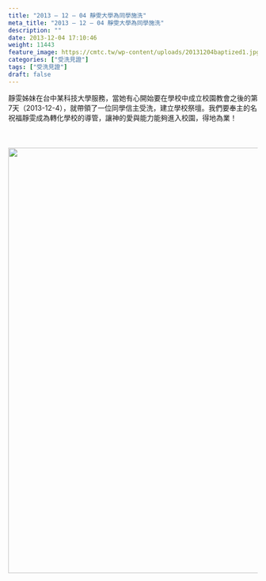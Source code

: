 ```yaml
---
title: "2013 – 12 – 04 靜雯大學為同學施洗"
meta_title: "2013 – 12 – 04 靜雯大學為同學施洗"
description: ""
date: 2013-12-04 17:10:46
weight: 11443
feature_image: https://cmtc.tw/wp-content/uploads/20131204baptized1.jpg
categories: ["受洗見證"]
tags: ["受洗見證"]
draft: false
---
```


靜雯姊妹在台中某科技大學服務，當她有心開始要在學校中成立校園教會之後的第7天（2013-12-4），就帶領了一位同學信主受洗，建立學校祭壇。我們要奉主的名祝福靜雯成為轉化學校的導管，讓神的愛與能力能夠進入校園，得地為業！<br />
<br />
&nbsp;<br />
<br />
<img class="size-full wp-image-11559 aligncenter" src="https://cmtc.tw/wp-content/uploads/20131204baptized2.jpg" alt="" width="1147" height="860" />
        